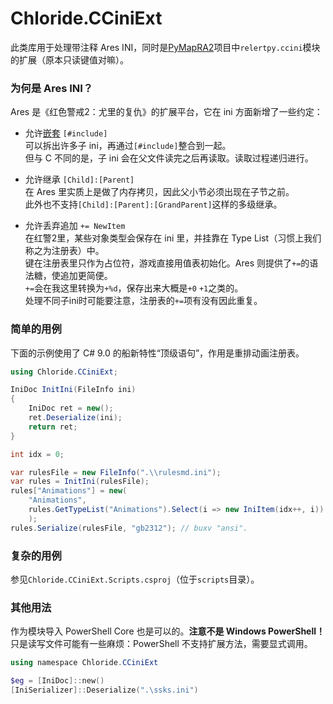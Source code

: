# Chloride.CCiniExt
此类库用于处理带注释 Ares INI，同时是[PyMapRA2](https://github.com/Chloride1/PyMapRA2)项目中`relertpy.ccini`模块的扩展（原本只读键值对嘛）。

### 为何是 Ares INI？

Ares 是《红色警戒2：尤里的复仇》的扩展平台，它在 ini 方面新增了一些约定：
- 允许[嵌套](https://ares-developers.github.io/Ares-docs/new/misc/include.html) `[#include]`  
可以拆出许多子 ini，再通过`[#include]`整合到一起。  
但与 C 不同的是，子 ini 会在父文件读完之后再读取。读取过程递归进行。

- 允许继承 `[Child]:[Parent]`  
在 Ares 里实质上是做了内存拷贝，因此父小节必须出现在子节之前。  
此外也不支持`[Child]:[Parent]:[GrandParent]`这样的多级继承。

- 允许丢弃追加 `+= NewItem`  
在红警2里，某些对象类型会保存在 ini 里，并挂靠在 Type List（习惯上我们称之为注册表）中。  
键在注册表里只作为占位符，游戏直接用值表初始化。Ares 则提供了`+=`的语法糖，使追加更简便。  
`+=`会在我这里转换为`+%d`，保存出来大概是`+0` `+1`之类的。  
处理不同子ini时可能要注意，注册表的`+=`项有没有因此重复。

### 简单的用例
下面的示例使用了 C# 9.0 的船新特性“顶级语句”，作用是重排动画注册表。
```C#
using Chloride.CCiniExt;

IniDoc InitIni(FileInfo ini)
{
	IniDoc ret = new();
	ret.Deserialize(ini);
	return ret;
}

int idx = 0;

var rulesFile = new FileInfo(".\\rulesmd.ini");
var rules = InitIni(rulesFile);
rules["Animations"] = new(
	"Animations",
	rules.GetTypeList("Animations").Select(i => new IniItem(idx++, i))
	);
rules.Serialize(rulesFile, "gb2312"); // buxv "ansi".
```

### 复杂的用例
参见`Chloride.CCiniExt.Scripts.csproj`（位于`scripts`目录）。

### 其他用法
作为模块导入 PowerShell Core 也是可以的。**注意不是 Windows PowerShell！**  
只是读写文件可能有一些麻烦：PowerShell 不支持扩展方法，需要显式调用。
```PowerShell
using namespace Chloride.CCiniExt

$eg = [IniDoc]::new()
[IniSerializer]::Deserialize(".\ssks.ini")
```
